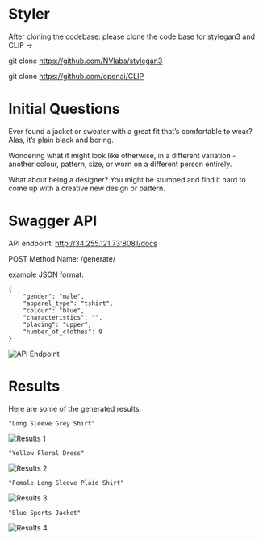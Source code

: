 # Styler

After cloning the codebase:
please clone the code base for stylegan3 and CLIP -> 

git clone https://github.com/NVlabs/stylegan3


git clone https://github.com/openai/CLIP


# Initial Questions

Ever found a jacket or sweater with a great fit that’s comfortable to wear? Alas, it’s plain black and boring. 

Wondering what it might look like otherwise, in a different variation - another colour, pattern, size, or worn on a different person entirely.

What about being a designer? You might be stumped and find it hard to come up with a creative new design or pattern.

# Swagger API
API endpoint:
http://34.255.121.73:8081/docs


POST Method Name: /generate/

example JSON format:

    {
        "gender": "male",
        "apparel_type": "tshirt",
        "colour": "blue",
        "characteristics": "",
        "placing": "upper",
        "number_of_clothes": 9
    }

![API Endpoint](/images/00.png)


# Results

Here are some of the generated results.


`"Long Sleeve Grey Shirt"`

![Results 1](/images/1.png)

`"Yellow Floral Dress"`

![Results 2](/images/2.png)

`"Female Long Sleeve Plaid Shirt"`

![Results 3](/images/3.png)

`"Blue Sports Jacket"`

![Results 4](/images/4.png)

